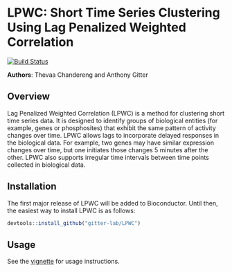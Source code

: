 # LPWC: Short Time Series Clustering Using Lag Penalized Weighted Correlation

[![Build Status](https://travis-ci.org/gitter-lab/LPWC.svg?branch=master)](https://travis-ci.org/gitter-lab/LPWC)

**Authors**: Thevaa Chandereng and Anthony Gitter


Overview
--------
Lag Penalized Weighted Correlation (LPWC) is a method for clustering short time series data.
It is designed to identify groups of biological entities (for example, genes or phosphosites) that exhibit the same pattern of activity changes over time.
LPWC allows lags to incorporate delayed responses in the biological data.
For example, two genes may have similar expression changes over time, but one initiates those changes 5 minutes after the other.
LPWC also supports irregular time intervals between time points collected in biological data.

Installation
------------
The first major release of LPWC will be added to Bioconductor.
Until then, the easiest way to install LPWC is as follows:
``` r
devtools::install_github("gitter-lab/LPWC")
```

Usage
------------
See the [vignette](vignette/LPWC.Rmd) for usage instructions.
